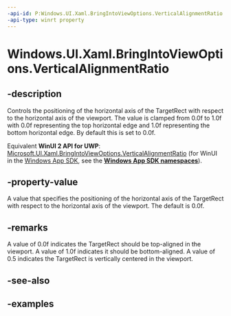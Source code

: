 ```yaml
---
-api-id: P:Windows.UI.Xaml.BringIntoViewOptions.VerticalAlignmentRatio
-api-type: winrt property
---
```


<!-- Property syntax.
public double VerticalAlignmentRatio { get;  set; }
-->

# Windows.UI.Xaml.BringIntoViewOptions.VerticalAlignmentRatio

## -description
Controls the positioning of the horizontal axis of the TargetRect with respect to the horizontal axis of the viewport. The value is clamped from 0.0f to 1.0f with 0.0f representing the top horizontal edge and 1.0f representing the bottom horizontal edge. By default this is set to 0.0f.

Equivalent **WinUI 2 API for UWP**: [Microsoft.UI.Xaml.BringIntoViewOptions.VerticalAlignmentRatio](/windows/winui/api/microsoft.ui.xaml.bringintoviewoptions.verticalalignmentratio) (for WinUI in the [Windows App SDK](/windows/apps/windows-app-sdk/), see the **[Windows App SDK namespaces](/windows/windows-app-sdk/api/winrt/)**).

## -property-value

A value that specifies the positioning of the horizontal axis of the TargetRect with respect to the horizontal axis of the viewport. The default is 0.0f.

## -remarks
A value of 0.0f indicates the TargetRect should be top-aligned in the viewport. A value of 1.0f indicates it should be bottom-aligned. A value of 0.5 indicates the TargetRect is vertically centered in the viewport.

## -see-also

## -examples

